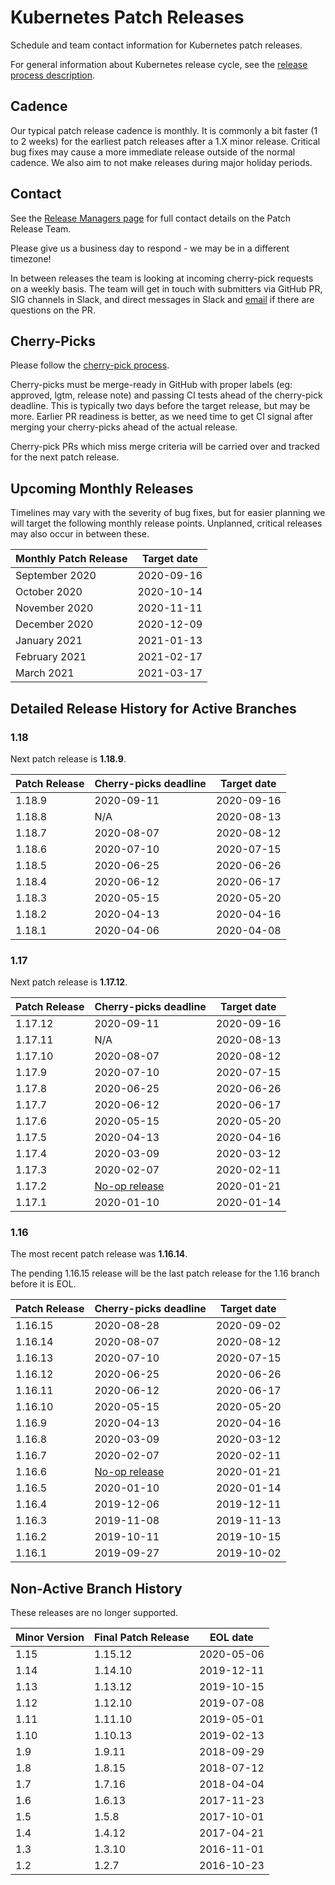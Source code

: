 # Kubernetes Patch Releases

Schedule and team contact information for Kubernetes patch releases.

For general information about Kubernetes release cycle, see the
[release process description].

## Cadence

Our typical patch release cadence is monthly.  It is
commonly a bit faster (1 to 2 weeks) for the earliest patch releases
after a 1.X minor release.  Critical bug fixes may cause a more
immediate release outside of the normal cadence.  We also aim to not make
releases during major holiday periods.

## Contact

See the [Release Managers page][release-managers] for full contact details on the Patch Release Team.

Please give us a business day to respond - we may be in a different timezone!

In between releases the team is looking at incoming cherry-pick
requests on a weekly basis.  The team will get in touch with
submitters via GitHub PR, SIG channels in Slack, and direct messages
in Slack and [email](mailto:release-managers-private@kubernetes.io)
if there are questions on the PR.

## Cherry-Picks

Please follow the [cherry-pick process].

Cherry-picks must be merge-ready in GitHub with proper labels (eg:
approved, lgtm, release note) and passing CI tests ahead of the
cherry-pick deadline.  This is typically two days before the target
release, but may be more.  Earlier PR readiness is better, as we
need time to get CI signal after merging your cherry-picks ahead
of the actual release.

Cherry-pick PRs which miss merge criteria will be carried over and tracked
for the next patch release.

## Upcoming Monthly Releases

Timelines may vary with the severity of bug fixes, but for easier planning we
will target the following monthly release points.  Unplanned, critical
releases may also occur in between these.

| Monthly Patch Release | Target date |
| --- | --- |
| September 2020 | 2020-09-16 |
| October 2020 | 2020-10-14 |
| November 2020 | 2020-11-11 |
| December 2020 | 2020-12-09 |
| January 2021 | 2021-01-13 |
| February 2021 | 2021-02-17 |
| March 2021 | 2021-03-17 |

## Detailed Release History for Active Branches

### 1.18

Next patch release is **1.18.9**.

| Patch Release | Cherry-picks deadline | Target date |
| --- | --- | --- |
| 1.18.9 | 2020-09-11 | 2020-09-16 |
| 1.18.8 | N/A | 2020-08-13 |
| 1.18.7 | 2020-08-07 | 2020-08-12 |
| 1.18.6 | 2020-07-10 | 2020-07-15 |
| 1.18.5 | 2020-06-25 | 2020-06-26 |
| 1.18.4 | 2020-06-12 | 2020-06-17 |
| 1.18.3 | 2020-05-15 | 2020-05-20 |
| 1.18.2 | 2020-04-13 | 2020-04-16 |
| 1.18.1 | 2020-04-06 | 2020-04-08 |

### 1.17

Next patch release is **1.17.12**.

| Patch Release | Cherry-picks deadline | Target date |
| --- | --- | --- |
| 1.17.12 | 2020-09-11 | 2020-09-16 |
| 1.17.11 | N/A | 2020-08-13 |
| 1.17.10 | 2020-08-07 | 2020-08-12 |
| 1.17.9 | 2020-07-10 | 2020-07-15 |
| 1.17.8 | 2020-06-25 | 2020-06-26 |
| 1.17.7 | 2020-06-12 | 2020-06-17 |
| 1.17.6 | 2020-05-15 | 2020-05-20 |
| 1.17.5 | 2020-04-13 | 2020-04-16 |
| 1.17.4 | 2020-03-09 | 2020-03-12 |
| 1.17.3 | 2020-02-07 | 2020-02-11 |
| 1.17.2 | [No-op release](https://groups.google.com/d/topic/kubernetes-dev/Mhpx-loSBns/discussion) | 2020-01-21 |
| 1.17.1 | 2020-01-10 | 2020-01-14 |

### 1.16

The most recent patch release was **1.16.14**.

The pending 1.16.15 release will be the last patch release for the 1.16 branch before it is EOL.

| Patch Release | Cherry-picks deadline | Target date |
| --- | --- | --- |
| 1.16.15 | 2020-08-28 | 2020-09-02 |
| 1.16.14 | 2020-08-07 | 2020-08-12 |
| 1.16.13 | 2020-07-10 | 2020-07-15 |
| 1.16.12 | 2020-06-25 | 2020-06-26 |
| 1.16.11 | 2020-06-12 | 2020-06-17 |
| 1.16.10 | 2020-05-15 | 2020-05-20 |
| 1.16.9 | 2020-04-13 | 2020-04-16 |
| 1.16.8 | 2020-03-09 | 2020-03-12 |
| 1.16.7 | 2020-02-07 | 2020-02-11 |
| 1.16.6 | [No-op release](https://groups.google.com/d/topic/kubernetes-dev/Mhpx-loSBns/discussion) | 2020-01-21 |
| 1.16.5 | 2020-01-10 | 2020-01-14 |
| 1.16.4 | 2019-12-06 | 2019-12-11 |
| 1.16.3 | 2019-11-08 | 2019-11-13 |
| 1.16.2 | 2019-10-11 | 2019-10-15 |
| 1.16.1 | 2019-09-27 | 2019-10-02 |

## Non-Active Branch History

These releases are no longer supported.

| Minor Version | Final Patch Release | EOL date |
| --- | --- | --- |
| 1.15 | 1.15.12 | 2020-05-06 |
| 1.14 | 1.14.10 | 2019-12-11 |
| 1.13 | 1.13.12 | 2019-10-15 |
| 1.12 | 1.12.10 | 2019-07-08 |
| 1.11 | 1.11.10 | 2019-05-01 |
| 1.10 | 1.10.13 | 2019-02-13 |
| 1.9  | 1.9.11  | 2018-09-29 |
| 1.8  | 1.8.15  | 2018-07-12 |
| 1.7  | 1.7.16  | 2018-04-04 |
| 1.6  | 1.6.13  | 2017-11-23 |
| 1.5  | 1.5.8   | 2017-10-01 |
| 1.4  | 1.4.12  | 2017-04-21 |
| 1.3  | 1.3.10  | 2016-11-01 |
| 1.2  | 1.2.7   | 2016-10-23 |

[cherry-pick process]: https://git.k8s.io/community/contributors/devel/sig-release/cherry-picks.md
[release-managers]: /release-managers.md
[release process description]: https://git.k8s.io/community/contributors/devel/sig-release/release.md
